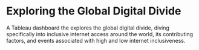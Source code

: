 # Exploring the Global Digital Divide
A Tableau dashboard the explores the global digital divide, diving specifically into inclusive internet access around the world, its contributing factors, and events associated with high and low internet inclusiveness.

